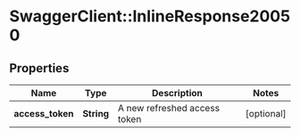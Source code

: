 # SwaggerClient::InlineResponse20050

## Properties
Name | Type | Description | Notes
------------ | ------------- | ------------- | -------------
**access_token** | **String** | A new refreshed access token | [optional] 

